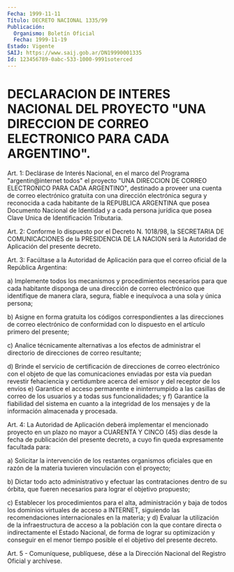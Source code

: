 ```yaml
---
Fecha: 1999-11-11
Título: DECRETO NACIONAL 1335/99
Publicación:
  Organismo: Boletín Oficial
  Fecha: 1999-11-19
Estado: Vigente
SAIJ: https://www.saij.gob.ar/DN19990001335
Id: 123456789-0abc-533-1000-9991soterced
---
```

# DECLARACION DE INTERES NACIONAL DEL PROYECTO "UNA  DIRECCION DE CORREO ELECTRONICO PARA CADA ARGENTINO".

<a id="1"></a>
Art. 1: Declárase de Interés Nacional, en el marco del Programa "argentin@internet todos" el proyecto "UNA DIRECCION DE CORREO ELECTRONICO PARA CADA ARGENTINO", destinado a proveer una cuenta de correo electrónico gratuita con una dirección electrónica segura y reconocida a cada habitante de la REPUBLICA ARGENTINA que posea Documento Nacional de Identidad y a cada persona jurídica que posea Clave Unica de Identificación Tributaria.

<a id="2"></a>
Art. 2: Conforme lo dispuesto por el Decreto N. 1018/98, la SECRETARIA DE COMUNICACIONES de la PRESIDENCIA DE LA NACION será la Autoridad de Aplicación del presente decreto.

<a id="3"></a>
Art. 3: Facúltase a la Autoridad de Aplicación para que el correo oficial de la República Argentina:

a) Implemente todos los mecanismos y procedimientos necesarios para que cada habitante disponga de una dirección de correo electrónico que identifique de manera clara, segura, fiable e inequívoca a una sola y única persona;

b) Asigne en forma gratuita los códigos correspondientes a las direcciones de correo electrónico de conformidad con lo dispuesto en el artículo primero del presente;

c) Analice técnicamente alternativas a los efectos de administrar el directorio de direcciones de correo resultante;

d) Brinde el servicio de certificación de direcciones de correo electrónico con el objeto de que las comunicaciones enviadas por esta vía puedan revestir fehaciencia y certidumbre acerca del emisor y del receptor de los envíos e) Garantice el acceso permanente e ininterrumpido a las casillas de correo de los usuarios y a todas sus funcionalidades; y f) Garantice la fiabilidad del sistema en cuanto a la integridad de los mensajes y de la información almacenada y procesada.

<a id="4"></a>
Art. 4: La Autoridad de Aplicación deberá implementar el mencionado proyecto en un plazo no mayor a CUARENTA Y CINCO (45) días desde la fecha de publicación del presente decreto, a cuyo fin queda expresamente facultada para:

a) Solicitar la intervención de los restantes organismos oficiales que en razón de la materia tuvieren vinculación con el proyecto;

b) Dictar todo acto administrativo y efectuar las contrataciones dentro de su órbita, que fueren necesarios para lograr el objetivo propuesto;

c) Establecer los procedimientos para el alta, administración y baja de todos los dominios virtuales de acceso a INTERNET, siguiendo las recomendaciones internacionales en la materia; y d) Evaluar la utilización de la infraestructura de acceso a la población con la que contare directa o indirectamente el Estado Nacional, de forma de lograr su optimización y conseguir en el menor tiempo posible el el objetivo del presente decreto.

<a id="5"></a>
Art. 5 - Comuníquese,  publíquese, dése a la Dirección Nacional del Registro Oficial y archívese.